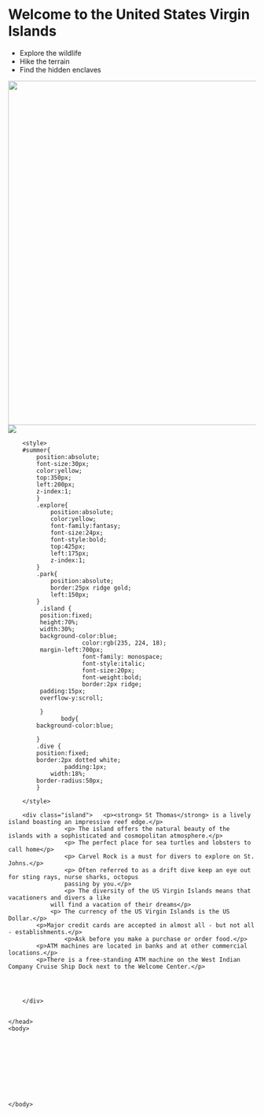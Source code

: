 <!DOCTYPE html>
<html>
    <head>
        <meta charset="utf-8">
        <title>Project: Travel webpage</title>
		  <h1  id = "summer">Welcome to the United States Virgin Islands</h1> 
       <div class="explore"> <ul>
            <li >Explore the wildlife</li>
            <li>Hike the terrain</li>
            <li>Find the hidden enclaves</li>
        </ul> </div>
          <div class = "park"> <img src ="https://upload.wikimedia.org/wikipedia/commons/thumb/a/a9/Virgin_Islands_National_Park.jpg/320px-Virgin_Islands_National_Park.jpg" width = "700" ></div>
	 <div class = "dive" >  <img src = "https://upload.wikimedia.org/wikipedia/commons/thumb/0/0e/Coral_Bleaching_%2814274360077%29.jpg/320px-Coral_Bleaching_%2814274360077%29.jpg"></div>
        
		<style>
		#summer{
			position:absolute;
			font-size:30px;
			color:yellow;
			top:350px;
			left:200px;
			z-index:1;
			}
			.explore{
				position:absolute;
				color:yellow;
				font-family:fantasy;
				font-size:24px;
				font-style:bold;
				top:425px;
				left:175px;
				z-index:1;
			}
			.park{
				position:absolute;
				border:25px ridge gold;
				left:150px;
			}
			 .island {
			 position:fixed;
			 height:70%;
			 width:30%;
			 background-color:blue;
            	         color:rgb(235, 224, 18);
			 margin-left:700px;
            	         font-family: monospace;
                         font-style:italic;
                         font-size:20px;
                         font-weight:bold;
                         border:2px ridge;
			 padding:15px;
			 overflow-y:scroll;             
            			
			 }
                   body{
			background-color:blue;		
					
			}
			.dive {
			position:fixed;
			border:2px dotted white;
       		        padding:1px;
      			width:18%;
			border-radius:50px;
			}
						
		</style>
	    
	    <div class="island">   <p><strong> St Thomas</strong> is a lively island boasting an impressive reef edge.</p>
                    <p> The island offers the natural beauty of the islands with a sophisticated and cosmopolitan atmosphere.</p>
                    <p> The perfect place for sea turtles and lobsters to call home</p>
                    <p> Carvel Rock is a must for divers to explore on St. Johns.</p>
                    <p> Often referred to as a drift dive keep an eye out for sting rays, nurse sharks, octopus 
                    passing by you.</p>
                    <p> The diversity of the US Virgin Islands means that vacationers and divers a like
	            will find a vacation of their dreams</p> 	   	  
	            <p> The currency of the US Virgin Islands is the US Dollar.</p>      
		    <p>Major credit cards are accepted in almost all - but not all - establishments.</p>
                    <p>Ask before you make a purchase or order food.</p>	 
		    <p>ATM machines are located in banks and at other commercial locations.</p>
		    <p>There is a free-standing ATM machine on the West Indian Company Cruise Ship Dock next to the Welcome Center.</p>	    
	    
	    
	    
	    
	    </div>
	    
		
    </head>
    <body>
         
  
   
  
 
                 
      
        
       
        
    </body>
</html>


